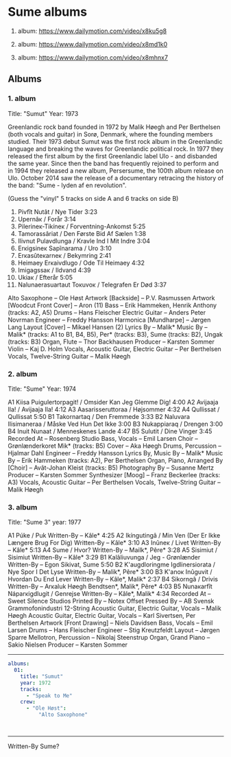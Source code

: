 # Sume albums


1. album:
https://www.dailymotion.com/video/x8ku5g8

2. album:
https://www.dailymotion.com/video/x8md1k0

3. album:
https://www.dailymotion.com/video/x8mhnx7


## Albums

### 1. album
Title: "Sumut"
Year: 1973

Greenlandic rock band founded in 1972 by Malik Høegh and Per Berthelsen (both vocals and guitar) in Sorø, Denmark, where the founding members studied. Their 1973 debut Sumut was the first rock album in the Greenlandic language and breaking the waves for Greenlandic political rock. In 1977 they released the first album by the first Greenlandic label Ulo - and disbanded the same year. Since then the band has frequently rejoined to perform and in 1994 they released a new album, Persersume, the 100th album release on Ulo. October 2014 saw the release of a documentary retracing the history of the band: "Sume - lyden af en revolution".


(Guess the "vinyl" 5 tracks on side A and 6 tracks on side B)

01. Pivfît Nutât / Nye Tider 3:23
02. Upernâĸ / Forår 3:14
03. Pilerineĸ-Tikíneĸ / Forventning-Ankomst 5:25
04. Tamorassâriat / Den Første Bid Af Sælen 1:38
05. Ilivnut Pulavdlunga / Kravle Ind I Mit Indre 3:04
06. Erĸigsineĸ Sapĩnarama / Uro 3:10
07. Erĸasûteĸarneĸ / Bekymring 2:41
08. Heimaey Erĸaivdlugo / Ode Til Heimaey 4:32
09. Imigagssaĸ / Ildvand 4:39
10. Ukiaĸ / Efterår 5:05
11. Nalunaerasuartaut Toĸuvoĸ / Telegrafen Er Død 3:37

Alto Saxophone – Ole Høst
Artwork [Backside] – P.V. Rasmussen
Artwork [Woodcut Front Cover] – Aron (11)
Bass – Erik Hammeken, Henrik Anthony (tracks: A2, A5)
Drums – Hans Fleischer
Electric Guitar – Anders Peter Novrman
Engineer – Freddy Hansson
Harmonica [Mundharpe] – Jørgen Lang
Layout [Cover] – Mikael Hansen (2)
Lyrics By – Malik*
Music By – Malik* (tracks: A1 to B1, B4, B5), Per* (tracks: B3), Sume (tracks: B2), Ungak (tracks: B3)
Organ, Flute – Thor Backhausen
Producer – Karsten Sommer
Violin – Kaj D. Holm
Vocals, Acoustic Guitar, Electric Guitar – Per Berthelsen
Vocals, Twelve-String Guitar – Malik Høegh


### 2. album
Title: "Sume"
Year: 1974

A1 Kiisa Puigulertorpagit! / Omsider Kan Jeg Glemme Dig! 4:00
A2 Avijaaja Ila! / Avijaaja Ila! 4:12
A3 Aasarisseruttoraa / Højsommer 4:32
A4 Qullissat / Qullissat 5:50
B1 Takornartaq / Den Fremmede 3:33
B2 Naluvara Ilisimaneraa / Måske Ved Hun Det Ikke 3:00
B3 Nukappiaraq / Drengen 3:00
B4 Inuit Nunaat / Menneskenes Lande 4:47
B5 Sulutit / Dine Vinger 3:45
Recorded At – Rosenberg Studio
Bass, Vocals – Emil Larsen
Choir – Grønlænderkoret Mik* (tracks: B5)
Cover – Aka Høegh
Drums, Percussion – Hjalmar Dahl
Engineer – Freddy Hansson
Lyrics By, Music By – Malik*
Music By – Erik Hammeken (tracks: A2), Per Berthelsen
Organ, Piano, Arranged By [Choir] – Avât-Johan Kleist (tracks: B5)
Photography By – Susanne Mertz
Producer – Karsten Sommer
Synthesizer [Moog] – Franz Beckerlee (tracks: A3)
Vocals, Acoustic Guitar – Per Berthelsen
Vocals, Twelve-String Guitar – Malik Høegh


### 3. album
Title: "Sume 3"
year: 1977

A1 Púke / Puk
Written-By – Kâle*
4:25
A2 Ikíngutingâ / Min Ven (Der Er Ikke Længere Brug For Dig)
Written-By – Kâle*
3:10
A3 Inûneĸ / Livet
Written-By – Kâle*
5:13
A4 Sume / Hvor?
Written-By – Mailk*, Pêre*
3:28
A5 Sisimiut / Sisimiut
Written-By – Kâle*
3:29
B1 Kalâliuvunga / Jeg - Grønlænder
Written-By – Egon Sikivat, Sume
5:50
B2 K'augdloringme Igdlinersiorata / Nye Spor I Det Lyse
Written-By – Malik*, Pêre*
3:00
B3 K'anoĸ Inûguvit / Hvordan Du End Lever
Written-By – Kâle*, Malik*
2:37
B4 Sikorngâ / Drivis
Written-By – Arĸaluk Høegh Bendtsen*, Malik*, Pêre*
4:03
B5 Nunaĸarfît Náparĸigdlugit / Genrejse
Written-By – Kâle*, Malik*
4:34
Recorded At – Sweet Silence Studios
Printed By – Notex Offset
Pressed By – AB Svensk Grammofonindustri
12-String Acoustic Guitar, Electric Guitar, Vocals – Malik Høegh
Acoustic Guitar, Electric Guitar, Vocals – Karl Sivertsen, Per Berthelsen
Artwork [Front Drawing] – Niels Davidsen
Bass, Vocals – Emil Larsen
Drums – Hans Fleischer
Engineer – Stig Kreutzfeldt
Layout – Jørgen Sparre
Mellotron, Percussion – Nikolaj Steenstrup
Organ, Grand Piano – Sakio Nielsen
Producer – Karsten Sommer






---

```yaml
albums:
  01:
    title: "Sumut"
    year: 1972
    tracks:
      - "Speak to Me"
    crew:
      - "Ole Høst":
          "Alto Saxophone"




```

---

Written-By Sume?




